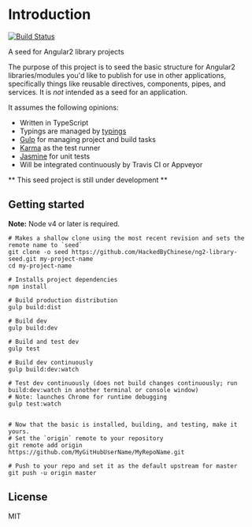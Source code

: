 # Introduction
[![Build Status](https://travis-ci.org/HackedByChinese/ng2-library-seed.svg?branch=master)](https://travis-ci.org/HackedByChinese/ng2-library-seed)

A seed for Angular2 library projects

The purpose of this project is to seed the basic structure for Angular2 libraries/modules you'd like to publish for use in other applications, specifically things like reusable directives, components, pipes, and services. It is _not_ intended as a seed for an application.

It assumes the following opinions:

- Written in TypeScript
- Typings are managed by [typings](https://github.com/typings/typings)
- [Gulp](https://github.com/gulpjs/gulp) for managing project and build tasks
- [Karma](https://github.com/karma-runner/karma) as the test runner
- [Jasmine](http://jasmine.github.io/) for unit tests
- Will be integrated continuously by Travis CI or Appveyor

** This seed project is still under development **

## Getting started

**Note:** Node v4 or later is required.

    # Makes a shallow clone using the most recent revision and sets the remote name to `seed`
    git clone -o seed https://github.com/HackedByChinese/ng2-library-seed.git my-project-name
    cd my-project-name

    # Installs project dependencies
    npm install

    # Build production distribution
    gulp build:dist

    # Build dev
    gulp build:dev

    # Build and test dev
    gulp test

    # Build dev continuously
    gulp build:dev:watch

    # Test dev continuously (does not build changes continuously; run build:dev:watch in another terminal or console window)
    # Note: launches Chrome for runtime debugging
    gulp test:watch


    # Now that the basic is installed, building, and testing, make it yours.
    # Set the `origin` remote to your repository
    git remote add origin https://github.com/MyGitHubUserName/MyRepoName.git

    # Push to your repo and set it as the default upstream for master
    git push -u origin master

## License

MIT
